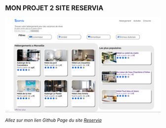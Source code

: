 <!-- MON PROJET 2 SITE RESERVIA -->
## MON PROJET 2 SITE RESERVIA

![Prettier Banner](https://github.com/Saykelu/EnzoFavia_2_04082021/blob/main/image/Capture.png)


_Allez sur mon lien Github Page du site [Reservia](https://hello-challenger.github.io/Enzo_P2/)_





